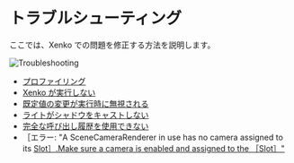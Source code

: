 # トラブルシューティング

ここでは、Xenko での問題を修正する方法を説明します。

![Troubleshooting](media/troubleshooting.png)

* [プロファイリング](profiling.md)
* [Xenko が実行しない](xenko-doesnt-run.md)
* [既定値の変更が実行時に無視される](default-value-changes-ignored-at-runtime.md)
* [ライトがシャドウをキャストしない](lights-dont-cast-shadows.md)
* [完全な呼び出し履歴を使用できない](full-call-stack-not-available.md)
* ［エラー: "A SceneCameraRenderer in use has no camera assigned to its [Slot］.Make sure a camera is enabled and assigned to the ［Slot］"](error-a-scenecamerarenderer-in-use-has-no-camera-set.md)
